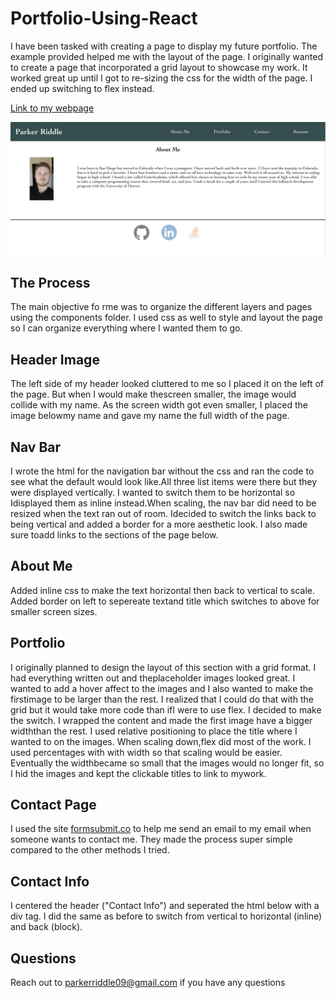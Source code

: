 # Portfolio-Using-React

I have been tasked with creating a page to display my future portfolio. The example provided helped me with the layout of the page. I originally wanted to create a page that incorporated a grid layout to showcase my work. It worked great up until I got to re-sizing the css for the width of the page. I ended up switching to flex instead.

[Link to my webpage](https://priddle88.github.io/Portfolio-Using-React/)

![Pic of page](./src/images/screenshot-portfolio.png)

## The Process

The main objective fo rme was to organize the different layers and pages using the components folder. I used css as well to style and layout the page so I can organize everything where I wanted them to go.
  
## Header Image

The left side of my header looked cluttered to me so I placed it on the left of the page. But when I would make thescreen smaller, the image would collide with my name. As the screen width got even smaller, I placed the image belowmy name and gave my name the full width of the page.

## Nav Bar

I wrote the html for the navigation bar without the css and ran the code to see what the default would look like.All three list items were there but they were displayed vertically. I wanted to switch them to be horizontal so Idisplayed them as inline instead.When scaling, the nav bar did need to be resized when the text ran out of room. Idecided to switch the links back to being vertical and added a border for a more aesthetic look. I also made sure toadd links to the sections of the page below.

## About Me

Added inline css to make the text horizontal then back to vertical to scale. Added border on left to sepereate textand title which switches to above for smaller screen sizes.

## Portfolio

I originally planned to design the layout of this section with a grid format. I had everything written out and theplaceholder images looked great. I wanted to add a hover affect to the images and I also wanted to make the firstimage to be larger than the rest. I realized that I could do that with the grid but it would take more code than ifI were to use flex. I decided to make the switch. I wrapped the content and made the first image have a bigger widththan the rest. I used relative positioning to place the title where I wanted to on the images. When scaling down,flex did most of the work. I used percentages with with width so that scaling would be easier. Eventually the widthbecame so small that the images would no longer fit, so I hid the images and kept the clickable titles to link to mywork.

## Contact Page

I used the site [formsubmit.co](https://formsubmit.co/) to help me send an email to my email when someone wants to contact me. They made the process super simple compared to the other methods I tried. 

## Contact Info

I centered the header ("Contact Info") and seperated the html below with a div tag. I did the same as before to switch from vertical to horizontal (inline) and back (block).

## Questions

Reach out to parkerriddle09@gmail.com if you have any questions
